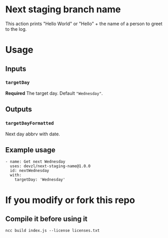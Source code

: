 # Next staging branch name

This action prints "Hello World" or "Hello" + the name of a person to greet to the log.

# Usage

## Inputs

### `targetDay`

**Required** The target day. Default `"Wednesday"`.

## Outputs

### `targetDayFormatted`

Next day abbrv with date.

## Example usage

```
- name: Get next Wednesday
  uses: devzl/next-staging-name@1.0.0
  id: nextWednesday
  with:
    targetDay: 'Wednesday'
```

# If you modify or fork this repo

## Compile it before using it

`ncc build index.js --license licenses.txt`
